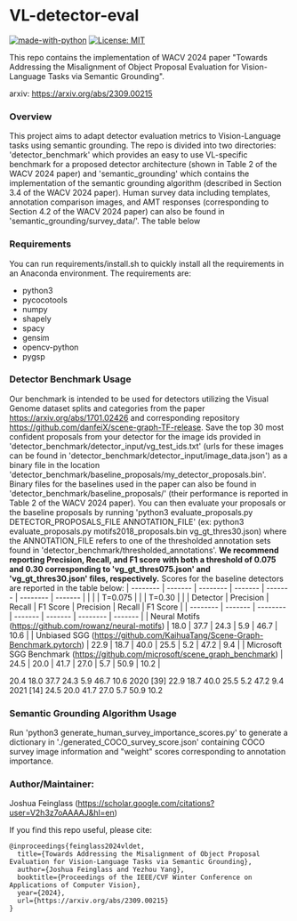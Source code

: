 # VL-detector-eval
[![made-with-python](https://img.shields.io/badge/Made%20with-Python-red.svg)](#python) [![License: MIT](https://img.shields.io/badge/License-MIT-yellow.svg)](https://opensource.org/licenses/MIT)

This repo contains the implementation of WACV 2024 paper "Towards Addressing the Misalignment of Object Proposal Evaluation for Vision-Language Tasks via Semantic Grounding".

arxiv: https://arxiv.org/abs/2309.00215

### Overview
This project aims to adapt detector evaluation metrics to Vision-Language tasks using semantic grounding. The repo is divided into two directories: 'detector_benchmark' which provides an easy to use VL-specific benchmark for a proposed detector architecture (shown in Table 2 of the WACV 2024 paper) and 'semantic_grounding' which contains the implementation of the semantic grounding algorithm (described in Section 3.4 of the WACV 2024 paper). Human survey data including templates, annotation comparison images, and AMT responses (corresponding to Section 4.2 of the WACV 2024 paper) can also be found in 'semantic_grounding/survey_data/'. The table below

### Requirements
You can run requirements/install.sh to quickly install all the requirements in an Anaconda environment. The requirements are:
- python3
- pycocotools
- numpy
- shapely
- spacy
- gensim
- opencv-python
- pygsp

### Detector Benchmark Usage
Our benchmark is intended to be used for detectors utilizing the Visual Genome dataset splits and categories from the paper https://arxiv.org/abs/1701.02426 and corresponding repository https://github.com/danfeiX/scene-graph-TF-release. Save the top 30 most confident proposals from your detector for the image ids provided in 'detector_benchmark/detector_input/vg_test_ids.txt' (urls for these images can be found in 'detector_benchmark/detector_input/image_data.json') as a binary file in the location 'detector_benchmark/baseline_proposals/my_detector_proposals.bin'. Binary files for the baselines used in the paper can also be found in 'detector_benchmark/baseline_proposals/' (their performance is reported in Table 2 of the WACV 2024 paper). You can then evaluate your proposals or the baseline proposals by running 'python3 evaluate_proposals.py DETECTOR_PROPOSALS_FILE ANNOTATION_FILE' (ex: python3 evaluate_proposals.py motifs2018_proposals.bin vg_gt_thres30.json) where the ANNOTATION_FILE refers to one of the thresholded annotation sets found in 'detector_benchmark/thresholded_annotations'. **We recommend reporting Precision, Recall, and F1 score with both a threshold of 0.075 and 0.30 corresponding to 'vg_gt_thres075.json' and 'vg_gt_thres30.json' files, respectively.** Scores for the baseline detectors are reported in the table below:
| -------- | ------- | -------- | ------- | ------- | -------- | ------- |
| |  | T=0.075 | | | T=0.30 | |
| Detector | Precision | Recall | F1 Score | Precision | Recall | F1 Score |
| -------- | ------- | -------- | ------- | ------- | -------- | ------- |
| Neural Motifs (https://github.com/rowanz/neural-motifs) | 18.0 | 37.7 | 24.3 | 5.9 | 46.7 | 10.6 |
| Unbiased SGG (https://github.com/KaihuaTang/Scene-Graph-Benchmark.pytorch) | 22.9 | 18.7 | 40.0 | 25.5 | 5.2 | 47.2 | 9.4 |
| Microsoft SGG Benchmark (https://github.com/microsoft/scene_graph_benchmark)   | 24.5 | 20.0 | 41.7 | 27.0 | 5.7 | 50.9 | 10.2 |

 20.4 18.0 37.7 24.3 5.9 46.7 10.6
2020 [39] 22.9 18.7 40.0 25.5 5.2 47.2 9.4
2021 [14] 24.5 20.0 41.7 27.0 5.7 50.9 10.2

### Semantic Grounding Algorithm Usage
Run 'python3 generate_human_survey_importance_scores.py' to generate a dictionary in './generated_COCO_survey_score.json' containing COCO survey image information and "weight" scores corresponding to annotation importance. 

### Author/Maintainer:
Joshua Feinglass (https://scholar.google.com/citations?user=V2h3z7oAAAAJ&hl=en)

If you find this repo useful, please cite:
```
@inproceedings{feinglass2024vldet,
  title={Towards Addressing the Misalignment of Object Proposal Evaluation for Vision-Language Tasks via Semantic Grounding},
  author={Joshua Feinglass and Yezhou Yang},
  booktitle={Proceedings of the IEEE/CVF Winter Conference on Applications of Computer Vision},
  year={2024},
  url={https://arxiv.org/abs/2309.00215}
}
```
